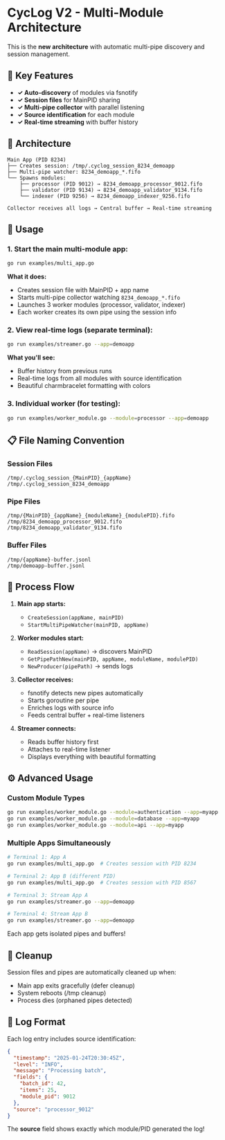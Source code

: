# CycLog V2 - Multi-Module Architecture

This is the **new architecture** with automatic multi-pipe discovery and session management.

## 🎯 Key Features

- **✓ Auto-discovery** of modules via fsnotify
- **✓ Session files** for MainPID sharing  
- **✓ Multi-pipe collector** with parallel listening
- **✓ Source identification** for each module
- **✓ Real-time streaming** with buffer history

## 📁 Architecture

```
Main App (PID 8234) 
├── Creates session: /tmp/.cyclog_session_8234_demoapp
├── Multi-pipe watcher: 8234_demoapp_*.fifo
└── Spawns modules:
    ├── processor (PID 9012) → 8234_demoapp_processor_9012.fifo
    ├── validator (PID 9134) → 8234_demoapp_validator_9134.fifo  
    └── indexer (PID 9256) → 8234_demoapp_indexer_9256.fifo

Collector receives all logs → Central buffer → Real-time streaming
```

## 🚀 Usage

### 1. Start the main multi-module app:
```bash
go run examples/multi_app.go
```

**What it does:**
- Creates session file with MainPID + app name
- Starts multi-pipe collector watching `8234_demoapp_*.fifo`
- Launches 3 worker modules (processor, validator, indexer)
- Each worker creates its own pipe using the session info

### 2. View real-time logs (separate terminal):
```bash
go run examples/streamer.go --app=demoapp
```

**What you'll see:**
- Buffer history from previous runs
- Real-time logs from all modules with source identification
- Beautiful charmbracelet formatting with colors

### 3. Individual worker (for testing):
```bash
go run examples/worker_module.go --module=processor --app=demoapp
```

## 📋 File Naming Convention

### Session Files
```
/tmp/.cyclog_session_{MainPID}_{appName}
/tmp/.cyclog_session_8234_demoapp
```

### Pipe Files  
```
/tmp/{MainPID}_{appName}_{moduleName}_{modulePID}.fifo
/tmp/8234_demoapp_processor_9012.fifo
/tmp/8234_demoapp_validator_9134.fifo
```

### Buffer Files
```
/tmp/{appName}-buffer.jsonl  
/tmp/demoapp-buffer.jsonl
```

## 🔄 Process Flow

1. **Main app starts:**
   - `CreateSession(appName, mainPID)`
   - `StartMultiPipeWatcher(mainPID, appName)`

2. **Worker modules start:**
   - `ReadSession(appName)` → discovers MainPID
   - `GetPipePathNew(mainPID, appName, moduleName, modulePID)`
   - `NewProducer(pipePath)` → sends logs

3. **Collector receives:**
   - fsnotify detects new pipes automatically
   - Starts goroutine per pipe
   - Enriches logs with source info
   - Feeds central buffer + real-time listeners

4. **Streamer connects:**
   - Reads buffer history first
   - Attaches to real-time listener
   - Displays everything with beautiful formatting

## ⚙ Advanced Usage

### Custom Module Types
```bash
go run examples/worker_module.go --module=authentication --app=myapp
go run examples/worker_module.go --module=database --app=myapp
go run examples/worker_module.go --module=api --app=myapp
```

### Multiple Apps Simultaneously  
```bash
# Terminal 1: App A
go run examples/multi_app.go  # Creates session with PID 8234

# Terminal 2: App B (different PID)
go run examples/multi_app.go  # Creates session with PID 8567

# Terminal 3: Stream App A
go run examples/streamer.go --app=demoapp

# Terminal 4: Stream App B  
go run examples/streamer.go --app=demoapp
```

Each app gets isolated pipes and buffers!

## 🧹 Cleanup

Session files and pipes are automatically cleaned up when:
- Main app exits gracefully (defer cleanup)
- System reboots (/tmp cleanup)
- Process dies (orphaned pipes detected)

## 🎨 Log Format

Each log entry includes source identification:

```json
{
  "timestamp": "2025-01-24T20:30:45Z",
  "level": "INFO", 
  "message": "Processing batch",
  "fields": {
    "batch_id": 42,
    "items": 25,
    "module_pid": 9012
  },
  "source": "processor_9012"
}
```

The **source** field shows exactly which module/PID generated the log!
